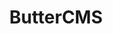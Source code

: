 ---
blog: https://buttercms.com/blog/
git: https://github.com/ButterCMS
linkedin: https://linkedin.com/company/buttercms
logohandle: buttercms
sort: buttercms
title: ButterCMS
twitter: https://x.com/buttercms
website: https://buttercms.com/
youtube: https://youtube.com/channel/UCMkLdj2T-uLywDr4x9b9SLQ
---